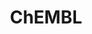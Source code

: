 ---
layout: default
bigquery: https://console.cloud.google.com/bigquery?p=patents-public-data&d=ebi_chembl&page=dataset
citation: '"The ChEMBL database in 2017." Anna Gaulton, Anne Hersey, Michał Nowotka,
  A Patrícia Bento, Jon Chambers, David Mendez, Prudence Mutowo, Francis Atkinson,
  Louisa J Bellis, Elena Cibrián-Uhalte, Mark Davies, Nathan Dedman, Anneli Karlsson,
  María Paula Magariños, John P Overington, George Papadatos, Ines Smit, Andrew R
  Leach Nucleic acids Research (2017) 45 (Database Issue), D945-D954'
contributors: European Bioinformatics Institute
cost: None
description: ChEMBL Data is a manually curated database of small molecules used in
  drug discovery, including information about existing patented drugs.
documentation: 'schema: https://www.ebi.ac.uk/chembl/db_schema


  '
last_edit: 04/11/2022, 14:42:12
location: https://console.cloud.google.com/marketplace/product/google_patents_public_datasets/chembl
maintained_by: EMBL-EBI, an outstation of European Molecular Biology Laboratory
related_publications: '

  ChEMBL: towards direct deposition of bioassay data.


  Mendez D, Gaulton A, Bento AP, Chambers J, De Veij M, Félix E, Magariños MP, Mosquera
  JF, Mutowo P, Nowotka M, Gordillo-Marañón M, Hunter F, Junco L, Mugumbate G, Rodriguez-Lopez
  M, Atkinson F, Bosc N, Radoux CJ, Segura-Cabrera A, Hersey A, Leach AR.


  — Nucleic Acids Res. 2019; 47(D1):D930-D940. doi: 10.1093/nar/gky1075

  '
schema_fields:
- stat
- alert_id
- chirality
- description
- cl_lincs_id
- result_flag
- comments
- published_value
- confidence_score
- curated_by
- first_page
- cx_most_apka
- tid
- l2
- psa
- patent_no
- le
- job_id
- downgraded
- alogp
- chebi_par_id
- protclasssyn_id
- warning_year
- polymer_flag
- creation_date
- cell_source_tax_id
- doi
- cpd_str_alert_id
- ref_url
- priority
- hba
- metref_id
- ddd_comment
- last_page
- molecular_mechanism
- parenteral
- prediction_method
- applicant_full_name
- mol_frac_id
- assay_strain
- activity_id
- ad_type
- molecule_type
- submission_date
- compsyn_id
- mc_organism
- black_box_warning
- major_class
- withdrawn_year
- bao_id
- warning_description
- status
- assay_class_id
- published_units
- l4
- published_type
- acd_logp
- actsm_id
- parent_go_id
- atc_code
- assay_cell_type
- ref_id
- species_group_flag
- comp_class_id
- trade_name
- lle
- ddd_id
- hrac_class_id
- usan_stem_id
- level3_description
- drug_product_flag
- patent_use_code
- units
- db_source
- ref_type
- ddd_units
- assay_desc
- approval_date
- first_in_class
- research_stem
- biocomp_id
- level2_description
- aspect
- activity_count
- who_extra
- molregno
- sitecomp_id
- targrel_id
- homologue
- drug_substance_flag
- acd_logd
- targcomp_id
- annotation
- domain_id
- abstract
- qudt_units
- hrac_code
- type
- journal
- res_stem_id
- pathway_id
- ddd_admr
- cidx
- previous_company
- mc_target_type
- alert_set_id
- natural_product
- assay_tax_id
- full_molformula
- max_phase
- cx_most_bpka
- idx
- active_ingredient
- usan_year
- inorganic_flag
- domain_type
- l6
- assay_category
- drugind_id
- patent_id
- selectivity_comment
- cellosaurus_id
- subgroup
- mw_monoisotopic
- company
- set_name
- delist_flag
- hbd
- tid_fixed
- relationship_type
- irac_class_id
- mc_target_name
- doc_type
- curation_comment
- mechanism_comment
- toid
- co_stem_id
- warning_class
- max_phase_for_ind
- prod_pat_id
- patent_expire_date
- ddd_value
- value
- stem_class
- db_version
- relationship_desc
- assay_id
- data_validity_comment
- published_relation
- mesh_id
- log_id
- level2
- product_id
- doc_id
- topical
- publication_number
- usan_stem
- active_molregno
- bto_id
- heavy_atoms
- domain_name
- metabolite_record_id
- src_short_name
- molfile
- rgid
- standard_units
- go_id
- level4_description
- compound_name
- accession
- standard_inchi
- ro3_pass
- mec_id
- class_type
- indref_id
- target_desc
- activity_comment
- standard_inchi_key
- frac_code
- assay_organism
- protein_class_id
- level1
- chembl_id
- sequence
- ridx
- smarts
- num_lipinski_ro5_violations
- ingredient
- assay_tissue
- alert_name
- related_tid
- caloha_id
- sei
- name
- direct_interaction
- mol_irac_id
- uo_units
- parent_molregno
- disease_efficacy
- molecular_species
- relation
- cell_description
- action_type
- bao_format
- authors
- assay_param_id
- component_type
- sequence_md5sum
- level3
- src_compound_id
- assay_subcellular_fraction
- oral
- level4
- component_synonym
- src_id
- mc_target_accession
- src_description
- normal_range_max
- version
- normal_range_min
- cell_name
- frac_class_id
- tbl
- site_id
- assay_test_type
- enzyme_name
- standard_upper_value
- substrate_record_id
- title
- smid
- record_id
- assay_type
- uberon_id
- potential_duplicate
- innovator_company
- standard_flag
- label
- mutation
- cell_source_tissue
- enzyme_tid
- warning_country
- irac_code
- comp_go_id
- withdrawn_flag
- drug_record_id
- component_id
- standard_relation
- l3
- mesh_heading
- acd_most_bpka
- country
- pchembl_value
- standard_type
- hba_lipinski
- met_conversion
- aromatic_rings
- parent_id
- withdrawn_country
- usan_stem_definition
- cell_id
- volume
- as_id
- l7
- full_mwt
- l8
- bao_endpoint
- pathway_key
- qed_weighted
- definition
- text_value
- organism
- first_approval
- compound_key
- cx_logd
- ap_id
- cell_ontology_id
- relationship
- prodrug
- pref_name
- predbind_id
- source
- therapeutic_flag
- ass_cls_map_id
- num_alerts
- site_name
- oc_id
- warnref_id
- withdrawn_reason
- mc_tax_id
- nda_type
- mol_hrac_id
- confidence
- dosed_ingredient
- level1_description
- formulation_id
- syn_type
- compd_id
- stem
- issue
- hbd_lipinski
- met_id
- cell_source_organism
- cx_logp
- num_ro5_violations
- entity_type
- canonical_smiles
- parameter_value
- protein_class_desc
- aidx
- start_position
- short_name
- standard_value
- end_position
- indication_class
- binding_site_comment
- updated_by
- mecref_id
- protein_class_synonym
- target_type
- domain_description
- acd_most_apka
- strength
- site_residues
- standard_text_value
- rtb
- tax_id
- dosage_form
- parent_type
- efo_term
- parameter_type
- clo_id
- entity_id
- tissue_id
- updated_on
- assay_source
- variant_id
- orig_description
- route
- synonyms
- l1
- pubmed_id
- path
- source_domain_id
- mol_atc_id
- who_name
- warning_type
- helm_notation
- last_active
- year
- availability_type
- withdrawn_class
- mechanism_of_action
- upper_value
- bei
- target_mapping
- usan_substem
- src_assay_id
- std_act_id
- warning_id
- efo_id
- molsyn_id
- mw_freebase
- met_comment
- isoform
- l5
- class_level
- structure_type
- level5
shortname: chembl
tags:
- biotechnology
- health
- chemical
- bioinformatics
- medical
terms_of_use: CC BY-SA 3.0
title: ChEMBL
uuid: e232a192-965c-4ec9-904c-155b6dfe56c5
---